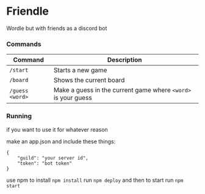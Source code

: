 # Friendle
Wordle but with friends as a discord bot

### **Commands**
| Command | Description | 
|-|-|
| `/start` | Starts a new game |
| `/board`| Shows the current board |
| `/guess <word>` | Make a guess in the current game where `<word>` is your guess |

### **Running**

if you want to use it for whatever reason

make an app.json and include these things:
```
{
    "guild": "your server id",
    "token": "bot token"
}
```
use npm to install `npm install`
run `npm deploy` and then to start run `npm start`